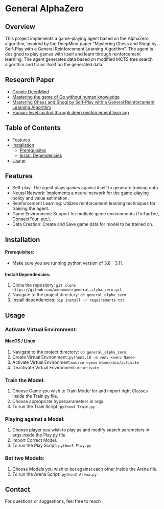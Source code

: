 # General AlphaZero
## Overview

This project implements a game-playing agent based on the AlphaZero algorithm, inspired by the DeepMind paper "Mastering Chess and Shogi by Self-Play with a General Reinforcement Learning Algorithm". The agent is designed to play games with itself and learn through reinforcement learning. The agent generates data based on modified MCTS tree search algorithm and trains itself on the generated data.

## Research Paper
- [Google DeepMind](https://deepmind.google/)
- [Mastering the game of Go without human knowledge](https://www.nature.com/articles/nature24270)
- [Mastering Chess and Shogi by Self-Play with a General Reinforcement Learning Algorithm](https://arxiv.org/abs/1712.01815)
- [Human-level control through deep reinforcement learning](https://www.nature.com/articles/nature14236)

## Table of Contents
- [Features](#features)
- [Installation](#installation)
  - [Prerequisites](#prerequisites)
  - [Install Dependencies](#install-dependencies)
- [Usage](#usage)

## Features

- Self-play: The agent plays games against itself to generate training data.
- Neural Network: Implements a neural network for the game-playing policy and value estimation.
- Reinforcement Learning: Utilizes reinforcement learning techniques for training the agent.
- Game Environment: Support for multiple game environments (TicTacToe, ConnectFour, etc.).
- Data Creation: Create and Save game data for model to be trained on. 

## Installation
#### Prerequisites:
- Make sure you are running python version of 3.8 - 3.11.

#### Install Dependencies:
1. Clone the repository: `git clone https://github.com/amanmoon/general_alpha_zero.git`
2. Navigate to the project directory: `cd general_alpha_zero`
3. Install dependencies: `pip install -r requirements.txt`

## Usage

  ###  Activate Virtual Environment:
  #### MacOS / Linux
  1. Navigate to the project directory: `cd general_alpha_zero`
  2. Create Virtual Environment: `python3.10 -m venv <venv Name>`
  3. Activate Virtual Environment:`source <venv Name>/bin/activate`
  4. Deactivate Virtual Environment: `deactivate`
  ### Train the Model:
  1. Choose Game you wish to Train Model for and import right Classes inside the Train.py file.
  2. Choose appropriate hyperparameters in args.
  3. To run the Train Script: `python3 Train.py`
  ### Playing against a Model:
  1. Choose player you wish to play as and modify search parameters in args inside the Play.py file.
  2. Import Correct Model.
  3. To run the Play Script: `python3 Play.py`
  ### Bet two Models:
  1. Choose Models you wish to bet against each other inside the Arena file.
  2. To run the Arena Script: `python3 Arena.py`
  
## Contact
For questions or suggestions, feel free to reach 
